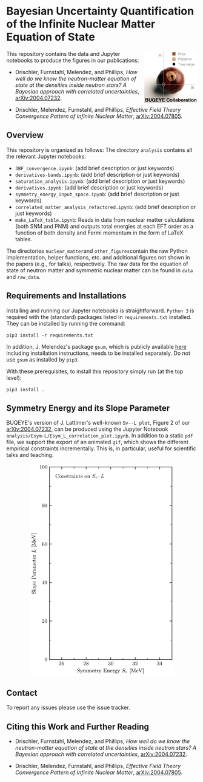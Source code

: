 # Bayesian Uncertainty Quantification of the Infinite Nuclear Matter Equation of State

<img align="right" width="140" src="./logos/buqeye_logo_web.png">
This repository contains the data and Jupyter notebooks to produce the figures
in our publications:

* Drischler, Furnstahl, Melendez, and Phillips, _How well do we know the neutron-matter equation of state at the densities
inside neutron stars? A Bayesian approach with correlated uncertainties_, [arXiv:2004.07232](https://arxiv.org/abs/2004.07232).

* Drischler, Melendez, Furnstahl, and Phillips, _Effective
Field Theory Convergence Pattern of Infinite Nuclear Matter_, [arXiv:2004.07805](https://arxiv.org/abs/2004.07805).


## Overview

This repository is organized as follows: The directory `analysis` contains
all the relevant Jupyter notebooks:
* `3BF_convergence.ipynb`: (add brief description or just keywords)
* `derivatives-bands.ipynb`: (add brief description or just keywords)
* `saturation_analysis.ipynb`: (add brief description or just keywords)
* `derivatives.ipynb`: (add brief description or just keywords)
* `symmetry_energy_input_space.ipynb`: (add brief description or just keywords)
* `correlated_matter_analysis_refactored.ipynb`: (add brief description or just keywords)
* `make_LaTeX_table.ipynb`: Reads in data from nuclear matter calculations (both SNM and PNM) and outputs total energies at each EFT order as a function of both density and Fermi momentum in the form of LaTeX tables.


The directories `nuclear_matter`and `other_figures`contain the raw Python
implementation, helper functions, etc. and additional figures not shown in the
papers (e.g., for talks), respectively. The raw data for the equation of state of
neutron matter and symmetric nuclear matter can be found in `data` and
`raw_data`.


## Requirements and Installations

Installing and running our Jupyter notebooks is straightforward. `Python 3` is
required with the (standard) packages listed in `requirements.txt` installed.
They can be installed by running the command:
``` shell
pip3 install -r requirements.txt
```
In addition, J. Melendez's package `gsum`, which is publicly available
[here](gsum) including installation instructions, needs to be installed
separately. Do not use `gsum` as installed by `pip3`.

With these prerequisites, to install this repository simply run (at the top
level):
```shell
pip3 install .
```

## Symmetry Energy and its Slope Parameter

BUQEYE's version of J. Lattimer's well-known `Sv--L plot`, Figure 2 of our
[arXiv:2004.07232](https://arxiv.org/abs/2004.07232), can be produced using the
Jupyter Notebook `analysis/Esym-L/Esym_L_correlation_plot.ipynb`. In addition to
a static `pdf` file, we support the export of an animated `gif`, which shows the
different empirical constraints incrementally. This is, in particular, useful
for scientific talks and teaching.

<p align="center">
  <img width="380" src="analysis/Esym-L/incremental_plots/Lattimer_Esym_L_animated.gif">
</p>


## Contact

To report any issues please use the issue tracker.


## Citing this Work and Further Reading

* Drischler, Furnstahl, Melendez, and Phillips, _How well do we know the neutron-matter equation of state at the densities
inside neutron stars? A Bayesian approach with correlated uncertainties_, [arXiv:2004.07232](https://arxiv.org/abs/2004.07232).

* Drischler, Melendez, Furnstahl, and Phillips, _Effective
Field Theory Convergence Pattern of Infinite Nuclear Matter_, [arXiv:2004.07805](https://arxiv.org/abs/2004.07805).



[buqeye]:https://buqeye.github.io/ "to the website of the BUQEYE collaboration"
[gsum]:https://github.com/buqeye/gsum "to the gsum's github repository"
[shortPaper]: https://buqeye.github.io/
[longPaper]: https://buqeye.github.io/

